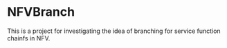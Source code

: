 # NFVBranch
This is a project for investigating the idea of branching for service function chainfs in NFV.

